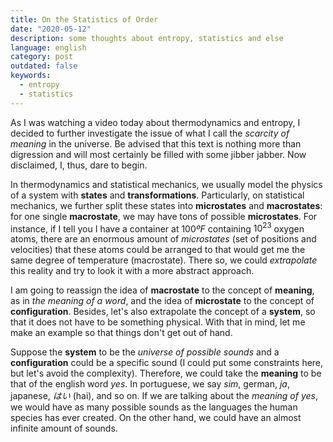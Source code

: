 ```yaml
---
title: On the Statistics of Order
date: "2020-05-12"
description: some thoughts about entropy, statistics and else
language: english
category: post
outdated: false
keywords:
  - entropy
  - statistics
---
```


As I was watching a video today about thermodynamics and entropy, I decided to further investigate the issue of what I call the _scarcity of meaning_ in the universe. Be advised that this text is nothing more than digression and will most certainly be filled with some jibber jabber. Now disclaimed, I, thus, dare to begin.

In thermodynamics and statistical mechanics, we usually model the physics of a system with **states** and **transformations**. Particularly, on statistical mechanics, we further split these states into **microstates** and **macrostates**: for one single **macrostate**, we may have tons of possible **microstates**. For instance, if I tell you I have a container at $100 ºF$ containing $10^23$ oxygen atoms, there are an enormous amount of _microstates_ (set of positions and velocities) that these atoms could be arranged to that would get me the same degree of temperature (macrostate). There so, we could _extrapolate_ this reality and try to look it with a more abstract approach.

I am going to reassign the idea of **macrostate** to the concept of **meaning**, as in _the meaning of a word_, and the idea of **microstate** to the concept of **configuration**. Besides, let's also extrapolate the concept of a **system**, so that it does not have to be something physical. With that in mind, let me make an example so that things don't get out of hand.

Suppose the **system** to be the _universe of possible sounds_ and a **configuration** could be a specific sound (I could put some constraints here, but let's avoid the complexity). Therefore, we could take the **meaning** to be that of the english word _yes_. In portuguese, we say _sim_, german, _ja_, japanese, _はい_ (hai), and so on. If we are talking about the _meaning of yes_, we would have as many possible sounds as the languages the human species has ever created. On the other hand, we could have an almost infinite amount of sounds.
